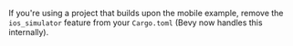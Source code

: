 If you're using a project that builds upon the mobile example, remove the `ios_simulator` feature from your `Cargo.toml` (Bevy now handles this internally).
